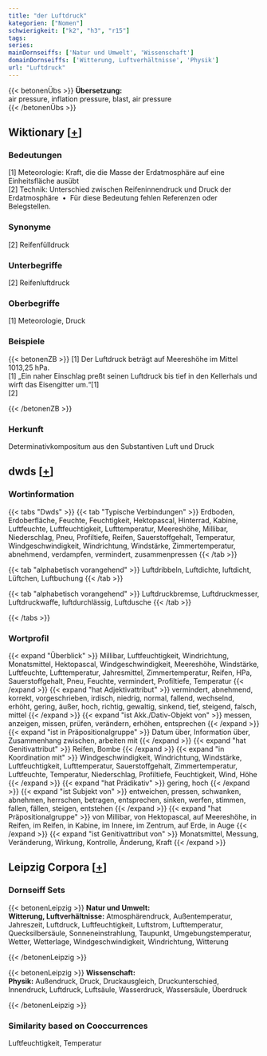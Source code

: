 ```yaml
---
title: "der Luftdruck"
kategorien: ["Nomen"]
schwierigkeit: ["k2", "h3", "r15"]
tags:
series:
mainDornseiffs: ['Natur und Umwelt', 'Wissenschaft']
domainDornseiffs: ['Witterung, Luftverhältnisse', 'Physik']
url: "Luftdruck"
---
```


{{< betonenÜbs >}}
**Übersetzung:**  
air pressure, inflation pressure, blast, air  pressure  
{{< /betonenÜbs >}}

## Wiktionary [[+](https://de.wiktionary.org/wiki/Luftdruck)]

### Bedeutungen
[1] Meteorologie: Kraft, die die Masse der Erdatmosphäre auf eine Einheitsfläche ausübt  
[2] Technik: Unterschied zwischen Reifeninnendruck und Druck der Erdatmosphäre  •  Für diese Bedeutung fehlen Referenzen oder Belegstellen.  

### Synonyme
[2] Reifenfülldruck  

### Unterbegriffe
[2] Reifenluftdruck  

### Oberbegriffe
[1] Meteorologie, Druck  

### Beispiele
{{< betonenZB >}}
[1] Der Luftdruck beträgt auf Meereshöhe im Mittel 1013,25 hPa.  
[1] „Ein naher Einschlag preßt seinen Luftdruck bis tief in den Kellerhals und wirft das Eisengitter um.“[1]  
[2]  

{{< /betonenZB >}}
### Herkunft
Determinativkompositum aus den Substantiven Luft und Druck  



## dwds [[+](https://www.dwds.de/wb/Luftdruck)]

### Wortinformation
{{< tabs "Dwds" >}}
{{< tab "Typische Verbindungen" >}}
Erdboden, Erdoberfläche, Feuchte, Feuchtigkeit, Hektopascal, Hinterrad, Kabine, Luftfeuchte, Luftfeuchtigkeit, Lufttemperatur, Meereshöhe, Millibar, Niederschlag, Pneu, Profiltiefe, Reifen, Sauerstoffgehalt, Temperatur, Windgeschwindigkeit, Windrichtung, Windstärke, Zimmertemperatur, abnehmend, verdampfen, vermindert, zusammenpressen
{{< /tab >}}

{{< tab "alphabetisch vorangehend" >}}
Luftdribbeln, Luftdichte, luftdicht, Lüftchen, Luftbuchung
{{< /tab >}}

{{< tab "alphabetisch vorangehend" >}}
Luftdruckbremse, Luftdruckmesser, Luftdruckwaffe, luftdurchlässig, Luftdusche
{{< /tab >}}

{{< /tabs >}}

### Wortprofil
{{< expand "Überblick" >}} Millibar, Luftfeuchtigkeit, Windrichtung, Monatsmittel, Hektopascal, Windgeschwindigkeit, Meereshöhe, Windstärke, Luftfeuchte, Lufttemperatur, Jahresmittel, Zimmertemperatur, Reifen, HPa, Sauerstoffgehalt, Pneu, Feuchte, vermindert, Profiltiefe, Temperatur {{< /expand >}}
{{< expand "hat Adjektivattribut" >}} vermindert, abnehmend, korrekt, vorgeschrieben, irdisch, niedrig, normal, fallend, wechselnd, erhöht, gering, äußer, hoch, richtig, gewaltig, sinkend, tief, steigend, falsch, mittel {{< /expand >}}
{{< expand "ist Akk./Dativ-Objekt von" >}} messen, anzeigen, missen, prüfen, verändern, erhöhen, entsprechen {{< /expand >}}
{{< expand "ist in Präpositionalgruppe" >}} Datum über, Information über, Zusammenhang zwischen, arbeiten mit {{< /expand >}}
{{< expand "hat Genitivattribut" >}} Reifen, Bombe {{< /expand >}}
{{< expand "in Koordination mit" >}} Windgeschwindigkeit, Windrichtung, Windstärke, Luftfeuchtigkeit, Lufttemperatur, Sauerstoffgehalt, Zimmertemperatur, Luftfeuchte, Temperatur, Niederschlag, Profiltiefe, Feuchtigkeit, Wind, Höhe {{< /expand >}}
{{< expand "hat Prädikativ" >}} gering, hoch {{< /expand >}}
{{< expand "ist Subjekt von" >}} entweichen, pressen, schwanken, abnehmen, herrschen, betragen, entsprechen, sinken, werfen, stimmen, fallen, fällen, steigen, entstehen {{< /expand >}}
{{< expand "hat Präpositionalgruppe" >}} von Millibar, von Hektopascal, auf Meereshöhe, in Reifen, im Reifen, in Kabine, im Innere, im Zentrum, auf Erde, in Auge {{< /expand >}}
{{< expand "ist Genitivattribut von" >}} Monatsmittel, Messung, Veränderung, Wirkung, Kontrolle, Änderung, Kraft {{< /expand >}}

## Leipzig Corpora [[+](https://corpora.uni-leipzig.de/en/res?word=Luftdruck&corpusId=deu_newscrawl-public_2018)]

### Dornseiff Sets
{{< betonenLeipzig >}}
**Natur und Umwelt:**  
**Witterung, Luftverhältnisse:** Atmosphärendruck, Außentemperatur, Jahreszeit, Luftdruck, Luftfeuchtigkeit, Luftstrom, Lufttemperatur, Quecksilbersäule, Sonneneinstrahlung, Taupunkt, Umgebungstemperatur, Wetter, Wetterlage, Windgeschwindigkeit, Windrichtung, Witterung  

{{< /betonenLeipzig >}}


{{< betonenLeipzig >}}
**Wissenschaft:**  
**Physik:** Außendruck, Druck, Druckausgleich, Druckunterschied, Innendruck, Luftdruck, Luftsäule, Wasserdruck, Wassersäule, Überdruck  

{{< /betonenLeipzig >}}

### Similarity based on Cooccurrences
Luftfeuchtigkeit, Temperatur

